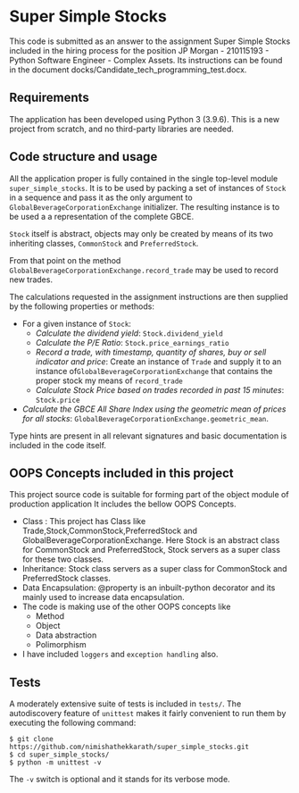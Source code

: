 # Super Simple Stocks

This code is submitted as an answer to the assignment Super Simple Stocks included in the hiring process for the position JP Morgan - 210115193 - Python Software Engineer - Complex Assets. Its instructions can be found in the document docks/Candidate_tech_programming_test.docx.

## Requirements

The application has been developed using Python 3 (3.9.6). This is a new project from scratch, and no third-party libraries are needed.

## Code structure and usage

All the application proper is fully contained in the single top-level module `super_simple_stocks`. It is to be used by packing a set of instances of `Stock` in a sequence and pass it as the only argument to `GlobalBeverageCorporationExchange` initializer. The resulting instance is to be used a a representation of the complete GBCE. 

`Stock` itself is abstract, objects may only be created by means of its two inheriting classes, `CommonStock` and `PreferredStock`.

From that point on the method `GlobalBeverageCorporationExchange.record_trade` may be used to record new trades.

The calculations requested in the assignment instructions are then supplied by the following properties or methods:

- For a given instance of `Stock`:
  - _Calculate the dividend yield_: `Stock.dividend_yield`
  - _Calculate the P/E Ratio_: `Stock.price_earnings_ratio`
  - _Record a trade, with timestamp, quantity of shares, buy or sell indicator and price_: Create an instance of `Trade` and supply it to an instance of`GlobalBeverageCorporationExchange` that contains the proper stock my means of `record_trade`
  - _Calculate Stock Price based on trades recorded in past 15 minutes_: `Stock.price`
- _Calculate the GBCE All Share Index using the geometric mean of prices for all stocks_: `GlobalBeverageCorporationExchange.geometric_mean`.

Type hints are present in all relevant signatures and basic documentation is included in the code itself.

## OOPS Concepts included in this project

This project source code is suitable for forming part of the object module of production application
It includes the bellow OOPS Concepts.

- Class : This project has Class like Trade,Stock,CommonStock,PreferredStock and GlobalBeverageCorporationExchange. Here Stock is an abstract class for CommonStock and PreferredStock, Stock servers as a super class for these two classes.
- Inheritance: Stock class servers as a super class for CommonStock and PreferredStock classes.
- Data Encapsulation: @property is an inbuilt-python decorator and its mainly used to increase data encapsulation.
- The code is making use of the other OOPS concepts like 
   - Method
   - Object
   - Data abstraction
   - Polimorphism
 - I have included `loggers` and `exception handling`  also.


## Tests

A moderately extensive suite of tests is included in `tests/`. The autodiscovery feature of `unittest` makes it fairly convenient to run them by executing the following command:
 ````
$ git clone https://github.com/nimishathekkarath/super_simple_stocks.git
$ cd super_simple_stocks/
$ python -m unittest -v
````
The `-v` switch is optional and it stands for its verbose mode.





